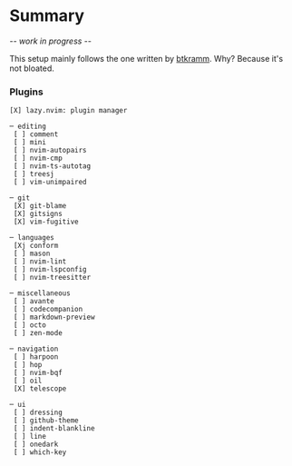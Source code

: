 # Summary

*-- work in progress --*

This setup mainly follows the one written by [btkramm](https://github.com/btkramm/dotfiles/tree/main/config/nvim). Why? Because it's not bloated.


### Plugins

```
[X] lazy.nvim: plugin manager

─ editing
 [ ] comment
 [ ] mini
 [ ] nvim-autopairs
 [ ] nvim-cmp
 [ ] nvim-ts-autotag
 [ ] treesj
 [ ] vim-unimpaired

─ git
 [X] git-blame
 [X] gitsigns
 [X] vim-fugitive

─ languages
 [Xj conform
 [ ] mason
 [ ] nvim-lint
 [ ] nvim-lspconfig
 [ ] nvim-treesitter

─ miscellaneous
 [ ] avante
 [ ] codecompanion
 [ ] markdown-preview
 [ ] octo
 [ ] zen-mode

─ navigation
 [ ] harpoon
 [ ] hop
 [ ] nvim-bqf
 [ ] oil
 [X] telescope

─ ui
 [ ] dressing
 [ ] github-theme
 [ ] indent-blankline
 [ ] line
 [ ] onedark
 [ ] which-key
```
